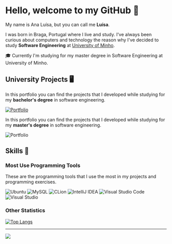 # Hello, welcome to my GitHub 👋

My name is Ana Luísa, but you can call me **Luísa**. 

I was born in Braga, Portugal where I live and study. I've always been curious about computers and technology the reason why I've decided to study **Software Engineering** at [University of Minho](https://www.uminho.pt/PT).

:mortar_board: Currently I'm studying for my master degree in Software Engineering at University of Minho.

<!--
[![LinkedIn](https://img.shields.io/badge/linkedin-%230077B5.svg?style=flat&logo=linkedin&logoColor=white)](https://www.linkedin.com/)
-->

## University Projects 🖥️

In this portfolio you can find the projects that I developed while studying for my **bachelor's degree** in software engineering.

[![Portfolio](https://img.shields.io/badge/Portfolio-Bachelor-black?logo=Git&style=flat)](https://github.com/Analucar/UMinho) 

In this portfolio you can find the projects that I developed while studying for my **master's degree** in software engineering. 

![Portfolio](https://img.shields.io/badge/Portfolio-Master-black?logo=Git&style=flat)

## Skills :star2: 

### Most Use Programming Tools
These are the programming tools that I use the most in my projects and programming exercises.

![Ubuntu](https://img.shields.io/badge/Ubuntu-E95420?style=flat&logo=ubuntu&logoColor=white)
![MySQL](https://img.shields.io/badge/mysql-%2300f.svg?style=flat&logo=mysql&logoColor=white)
![CLion](https://img.shields.io/badge/CLion-black?style=flat&logo=clion&logoColor=white)
![IntelliJ IDEA](https://img.shields.io/badge/IntelliJIDEA-000000.svg?style=flat&logo=intellij-idea&logoColor=white)
![Visual Studio Code](https://img.shields.io/badge/Visual%20Studio%20Code-0078d7.svg?style=flat&logo=visual-studio-code&logoColor=white)
![Visual Studio](https://img.shields.io/badge/Visual%20Studio-5C2D91.svg?style=flat&logo=visual-studio&logoColor=white)

### Other Statistics

[![Top Langs](https://github-readme-stats.vercel.app/api/top-langs?username=Analucar&theme=react)](https://github.com/anuraghazra/github-readme-stats)

***
![](https://komarev.com/ghpvc/?username=Analucar&color=lightgrey)
